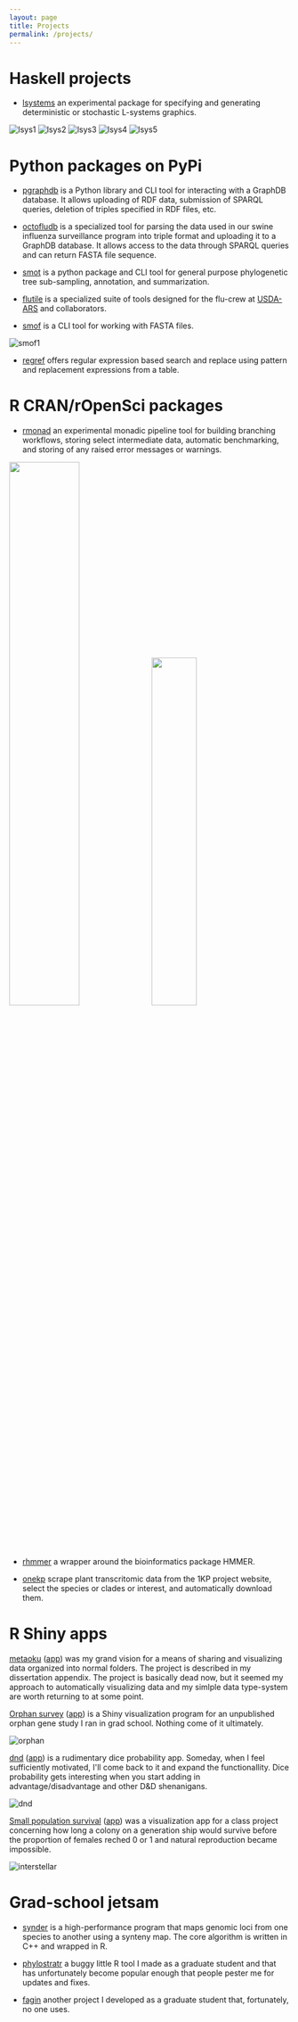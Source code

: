 ```yaml
---
layout: page
title: Projects 
permalink: /projects/
---
```


# Haskell projects

 * [lsystems](https://github.com/arendsee/lsystems) an experimental package for
   specifying and generating deterministic or stochastic L-systems graphics.

![lsys1]({{site.baseurl}}/assets/img/sb1-1.png)
![lsys2]({{site.baseurl}}/assets/img/sb1-2.png)
![lsys3]({{site.baseurl}}/assets/img/sb1-3.png)
![lsys4]({{site.baseurl}}/assets/img/sb1-4.png)
![lsys5]({{site.baseurl}}/assets/img/sb1-5.png)

# Python packages on PyPi

 * [pgraphdb](https://github.com/arendsee/pgraphdb) is a Python library and CLI
   tool for interacting with a GraphDB database. It allows uploading of RDF
   data, submission of SPARQL queries, deletion of triples specified in RDF
   files, etc.

 * [octofludb](https://github.com/flu-crew/octofludb) is a specialized tool for
   parsing the data used in our swine influenza surveillance program into
   triple format and uploading it to a GraphDB database. It allows access to
   the data through SPARQL queries and can return FASTA file sequence.

 * [smot](https://github.com/flu-crew/smot) is a python package and CLI tool
   for general purpose phylogenetic tree sub-sampling, annotation, and
   summarization.

 * [flutile](https://github.com/flu-crew/flutile) is a specialized suite of
   tools designed for the flu-crew at
   [USDA-ARS](https://www.ars.usda.gov/midwest-area/ames/nadc/#) and
   collaborators.

 * [smof](https://github.com/incertae-sedis/smof) is a CLI tool for working
   with FASTA files.

![smof1]({{site.baseurl}}/assets/img/smof.png)

 * [regref](https://github.com/arendsee/regref) offers regular expression based
   search and replace using pattern and replacement expressions from a table.

# R CRAN/rOpenSci packages

 * [rmonad](https://github.com/arendsee/rmonad) an experimental monadic
   pipeline tool for building branching workflows, storing select intermediate
   data, automatic benchmarking, and storing of any raised error messages or
   warnings.

<img src="{{site.baseurl}}/assets/img/rmonad1.png" width="50%">
<img src="{{site.baseurl}}/assets/img/rmonad2.png" width="40%">

 * [rhmmer](https://github.com/arendsee/rhmmer) a wrapper around the
   bioinformatics package HMMER.

 * [onekp](https://github.com/ropensci/onekp) scrape plant transcritomic data
   from the 1KP project website, select the species or clades or interest, and
   automatically download them.


# R Shiny apps

[metaoku](https://github.com/arendsee/metaoku)
([app](https://metaoku.shinyapps.io/archive/)) was my grand vision for a means
of sharing and visualizing data organized into normal folders. The project is
described in my dissertation appendix. The project is basically dead now, but
it seemed my approach to automatically visualizing data and my simlple data
type-system are worth returning to at some point.

[Orphan survey](https://github.com/arendsee/orphan-survey)
([app](http://arendsee.shinyapps.io/orphan-survey)) is a Shiny visualization
program for an unpublished orphan gene study I ran in grad school. Nothing come
of it ultimately.

![orphan]({{site.baseurl}}/assets/img/orphan-survey.png)

[dnd](https://github.com/arendsee/dnd)
([app](http://arendsee.shinyapps.io/dnd-rolls)) is a rudimentary dice
probability app. Someday, when I feel sufficiently motivated, I'll come back to
it and expand the functionallity. Dice probability gets interesting when you
start adding in advantage/disadvantage and other D&D shenanigans.

![dnd]({{site.baseurl}}/assets/img/dnd.png)

[Small population survival](https://github.com/arendsee/interstellar)
([app](http://arendsee.shinyapps.io/interstellar)) was a visualization app for
a class project concerning how long a colony on a generation ship would survive
before the proportion of females reched 0 or 1 and natural reproduction became
impossible.

![interstellar]({{site.baseurl}}/assets/img/interstellar.png)


# Grad-school jetsam

 * [synder](https://github.com/arendsee/synder) is a high-performance program
   that maps genomic loci from one species to another using a synteny map. The
   core algorithm is written in C++ and wrapped in R.

 * [phylostratr](https://github.com/arendsee/phylostratr) a buggy little R
   tool I made as a graduate student and that has unfortunately become popular
   enough that people pester me for updates and fixes.

 * [fagin](https://github.com/arendsee/fagin) another project I developed as a
   graduate student that, fortunately, no one uses.
